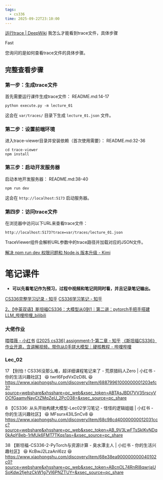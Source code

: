```yaml
---
tags:
  - cs336
time: 2025-09-22T23:10:00
---
```

[运行trace | DeepWiki](https://deepwiki.com/search/trace_8a23802b-1c9a-4925-afb0-0d5e951af1b7)
我怎么才能看到trace文件，具体步骤

Fast

您询问的是如何查看trace文件的具体步骤。

## 完整查看步骤

### 第一步：生成trace文件

首先需要运行课件生成trace文件： README.md:14-17

```
python execute.py -m lecture_01
```

这会在 `var/traces/` 目录下生成 `lecture_01.json` 文件。

### 第二步：设置前端环境

进入trace-viewer目录并安装依赖（首次使用需要）： README.md:32-36

```
cd trace-viewer  
npm install
```

### 第三步：启动开发服务器

启动本地开发服务器： README.md:38-40

```
npm run dev
```

这会在 `http://localhost:5173` 启动服务器。

### 第四步：访问trace文件

在浏览器中访问以下URL来查看trace文件：

```
http://localhost:5173?trace=var/traces/lecture_01.json  
```

TraceViewer组件会解析URL参数中的trace路径并加载对应的JSON文件。

[解决 npm run dev 权限问题和 Node.js 版本升级 - Kimi](https://www.kimi.com/chat/d38li9d43350ustbr5ag)


# 笔记课件

- **可以先看笔记作为预习，过程中视频和笔记同同时看，并且记录笔记输出。**

[ CS336完整学习记录 - 知乎](https://www.zhihu.com/column/c_1944054467675817567)
[CS336学习笔记 - 知乎](https://www.zhihu.com/column/c_1946321121906529709)

[2、【中英双语】斯坦福CS336：大模型从0到1｜第二讲：pytorch手把手搭建LLM_哔哩哔哩_bilibili](https://www.bilibili.com/video/BV1zvt9zKEK6?spm_id_from=333.788.videopod.episodes&vd_source=cfd43301fa3749e57347725fe185aa03&p=2)


### 大佬作业

[喂喂薇 - 小红书](https://www.xiaohongshu.com/user/profile/60a6775d000000000100afae?xsec_token=ABAPuIszfJtDQKOysfSTfoaPC_hE2OIwDD0qIF8fayCDo=&xsec_source=pc_collect&tab=note)
[([2025 cs336] assignment-1-第二章 - 知乎](https://zhuanlan.zhihu.com/p/1935209292715241716)
[《斯坦福CS336》作业开源，含讲解视频，带你从0手搓大模型｜硬核教程 - 哔哩哔哩](https://www.bilibili.com/opus/1110087782884179976)



### Lec_02

17 【别怕！CS336没那么难，超详细课程笔记来了 - 荒原猎码人Zero | 小红书 - 你的生活兴趣社区】 😆 twrI6FpdVxDzD8L 😆 https://www.xiaohongshu.com/discovery/item/68879961000000001203efc3?source=webshare&xhsshare=pc_web&xsec_token=ABTAsJBDI7VV35rscyVOCfGaamvNayCtZMqZeU_2PcO38=&xsec_source=pc_share

8 【CS336: 从头开始构建大模型-Lec02学习笔记 - 怪怪的逻辑姐姐 | 小红书 - 你的生活兴趣社区】 😆 MFsurx43ILSnCv8 😆 https://www.xiaohongshu.com/discovery/item/68c98cd40000000012031ccc?source=webshare&xhsshare=pc_web&xsec_token=AB_9V3LwFTsSklKvNDq0kApY8eb-1rMUk6FMT7TKqs1as=&xsec_source=pc_share

38 【斯坦福-CS336-2-PyTorch与资源计算 - 臭水潭主人 | 小红书 - 你的生活兴趣社区】 😆 KcBwJ2LzaAnI6zz 😆 https://www.xiaohongshu.com/discovery/item/68e38ea900000000040102c0?source=webshare&xhsshare=pc_web&xsec_token=ABcnOL74RnRl8qwrjaUSoKdw2fjehzCkW1g7VI6PNZTUY=&xsec_source=pc_share

